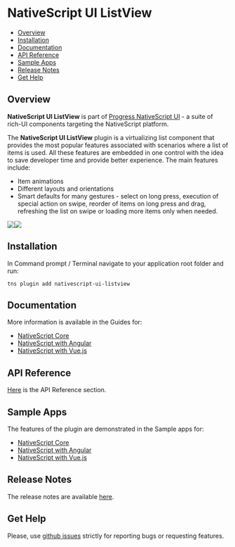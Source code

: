 # NativeScript UI ListView

- [Overview](#overview)
- [Installation](#installation)
- [Documentation](#documentation)
- [API Reference](#api-reference)
- [Sample Apps](#sample-apps)
- [Release Notes](#release-notes)
- [Get Help](#get-help)


## Overview

**NativeScript UI ListView** is part of [Progress NativeScript UI](https://www.nativescript.org/ui-for-nativescript) - a suite of rich-UI components targeting the NativeScript platform.

The **NativeScript UI ListView** plugin is a virtualizing list component that provides the most popular features associated with scenarios where a list of items is used. All these features are embedded in one control with the idea to save developer time and provide better experience. The main features include:

* Item animations
* Different layouts and orientations
* Smart defaults for many gestures - select on long press, execution of special action on swipe, reorder of items on long press and drag, refreshing the list on swipe or loading more items only when needed.

<img src="https://docs.nativescript.org/img/ui-for-nativescript/listview-ios.png"><img src="https://docs.nativescript.org/img/ui-for-nativescript/listview-android.png">

## Installation

In Command prompt / Terminal navigate to your application root folder and run:

```
tns plugin add nativescript-ui-listview
```

## Documentation

More information is available in the Guides for:
- [NativeScript Core](https://docs.nativescript.org/ui/professional-ui-components/ListView/overview)
- [NativeScript with Angular](https://docs.nativescript.org/angular/ui/ng-components/ng-RadListView/overview)
- [NativeScript with Vue.js](https://docs.nativescript.org/vuejs/ns-ui/ListView/overview)

## API Reference

[Here](https://docs.nativescript.org/ns-ui-api-reference/classes/radlistview) is the API Reference section.

## Sample Apps

The features of the plugin are demonstrated in the Sample apps for:
- [NativeScript Core](https://github.com/NativeScript/nativescript-ui-samples)
- [NativeScript with Angular](https://github.com/NativeScript/nativescript-ui-samples-angular)
- [NativeScript with Vue.js](https://github.com/NativeScript/nativescript-ui-samples-vue)

## Release Notes

The release notes are available [here](https://github.com/NativeScript/nativescript-ui-feedback/blob/master/releases/listview.md).

## Get Help

Please, use [github issues](https://github.com/NativeScript/nativescript-ui-feedback/issues) strictly for reporting bugs or requesting features.
